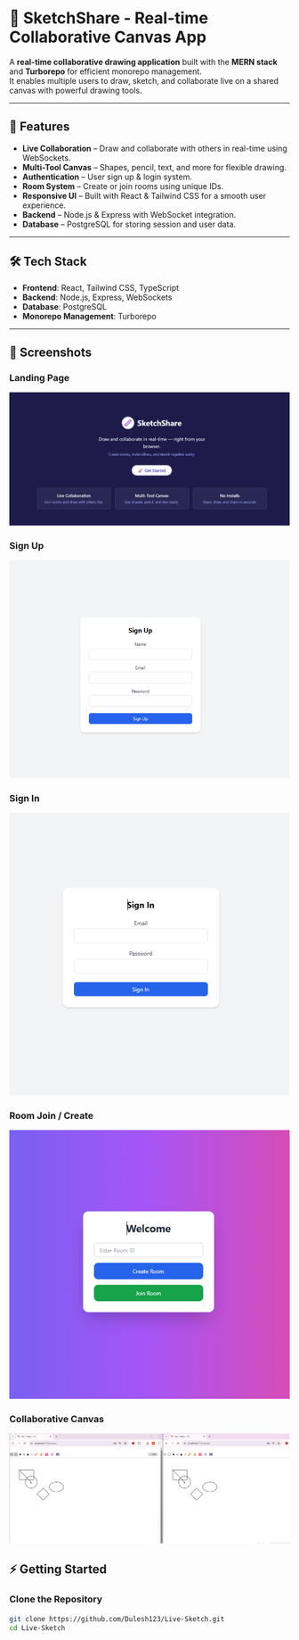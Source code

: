 
# 🎨 SketchShare - Real-time Collaborative Canvas App

A **real-time collaborative drawing application** built with the **MERN stack** and **Turborepo** for efficient monorepo management.  
It enables multiple users to draw, sketch, and collaborate live on a shared canvas with powerful drawing tools.  

---

## 🚀 Features
- **Live Collaboration** – Draw and collaborate with others in real-time using WebSockets.  
- **Multi-Tool Canvas** – Shapes, pencil, text, and more for flexible drawing.  
- **Authentication** – User sign up & login system.  
- **Room System** – Create or join rooms using unique IDs.  
- **Responsive UI** – Built with React & Tailwind CSS for a smooth user experience.  
- **Backend** – Node.js & Express with WebSocket integration.  
- **Database** – PostgreSQL for storing session and user data.  

---

## 🛠️ Tech Stack
- **Frontend**: React, Tailwind CSS, TypeScript  
- **Backend**: Node.js, Express, WebSockets  
- **Database**: PostgreSQL  
- **Monorepo Management**: Turborepo  

---
## 📸 Screenshots  

### Landing Page
![Landing Page](https://github.com/Dulesh123/Live-Sketch/blob/main/screenshots/Home_Page.png)

### Sign Up
![Sign Up](https://github.com/Dulesh123/Live-Sketch/blob/main/screenshots/Signup_Page.png)

### Sign In
![Sign In](https://github.com/Dulesh123/Live-Sketch/blob/main/screenshots/Signin_Page.png)

### Room Join / Create
![Room Join/Create](https://github.com/Dulesh123/Live-Sketch/blob/main/screenshots/Room_Page.png)

### Collaborative Canvas
![Collaborative Canvas](https://github.com/Dulesh123/Live-Sketch/blob/main/screenshots/Canvas_Page'.png)

## ⚡ Getting Started

### Clone the Repository
```bash
git clone https://github.com/Dulesh123/Live-Sketch.git
cd Live-Sketch

